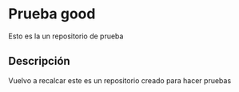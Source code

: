 # Prueba good
Esto es la un repositorio de prueba 

## Descripción 
Vuelvo a recalcar este es un repositorio creado para hacer pruebas 
